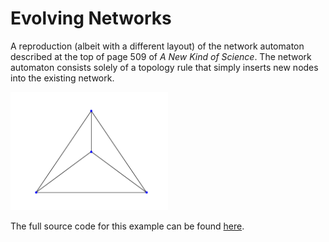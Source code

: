 # Evolving Networks

A reproduction (albeit with a different layout) of the network automaton described at the top of page 509 of 
_A New Kind of Science_. The network automaton consists solely of a topology rule that simply inserts new nodes into the
existing network.

<img src="../../resources/evolving_networks.gif" width="50%"/>

The full source code for this example can be found [here](evolving_networks_demo.py).